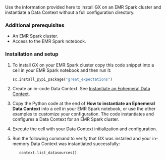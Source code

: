 Use the information provided here to install GX on an EMR Spark cluster and instantiate a Data Context without a full configuration directory.

### Additional prerequisites

- An EMR Spark cluster.
- Access to the EMR Spark notebook.

### Installation and setup

1. To install GX on your EMR Spark cluster copy this code snippet into a cell in your EMR Spark notebook and then run it:

   ```python title="Python"
   sc.install_pypi_package("great_expectations")
   ```

2. Create an in-code Data Context. See [Instantiate an Ephemeral Data Context](/core/set_up_a_gx_environment/create_a_data_context.md?context_type=ephemeral#create-an-ephemeral-data-context).

3. Copy the Python code at the end of **How to instantiate an Ephemeral Data Context** into a cell in your EMR Spark notebook, or use the other examples to customize your configuration. The code instantiates and configures a Data Context for an EMR Spark cluster.

4. Execute the cell with your Data Context initialization and configuration.

5. Run the following command to verify that GX was installed and your in-memory Data Context was instantiated successfully:

   ```python title="Python"
      context.list_datasources()
   ```